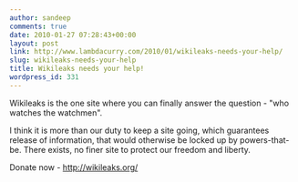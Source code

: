 ```yaml
---
author: sandeep
comments: true
date: 2010-01-27 07:28:43+00:00
layout: post
link: http://www.lambdacurry.com/2010/01/wikileaks-needs-your-help/
slug: wikileaks-needs-your-help
title: Wikileaks needs your help!
wordpress_id: 331
---
```


Wikileaks is the one site where you can finally answer the question - "who watches the watchmen".

I think it is more than our duty to keep a site going, which guarantees release of information, that would otherwise be locked up by powers-that-be. There exists, no finer site to protect our freedom and liberty.

Donate now  - http://wikileaks.org/
